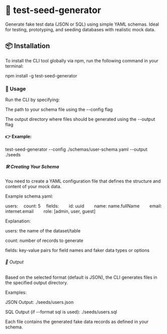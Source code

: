 # 👾 test-seed-generator

Generate fake test data (JSON or SQL) using simple YAML schemas.
Ideal for testing, prototyping, and seeding databases with realistic mock data.

## 📦 Installation

To install the CLI tool globally via npm, run the following command in your terminal:

npm install -g test-seed-generator

### 🚀 Usage

Run the CLI by specifying:

The path to your schema file using the --config flag

The output directory where files should be generated using the --output flag

#### 👉 Example:

test-seed-generator --config ./schemas/user-schema.yaml --output ./seeds

##### 🛠️ Creating Your Schema

You need to create a YAML configuration file that defines the structure and content of your mock data.

Example schema.yaml:

users:
 count: 5
 fields:
  id: uuid
  name: name.fullName
  email: internet.email
  role: [admin, user, guest]

Explanation:

users: the name of the dataset/table

count: number of records to generate

fields: key-value pairs for field names and faker data types or options

###### 📁 Output

Based on the selected format (default is JSON), the CLI generates files in the specified output directory.

Examples:

JSON Output:
./seeds/users.json

SQL Output (if --format sql is used):
./seeds/users.sql

Each file contains the generated fake data records as defined in your schema.